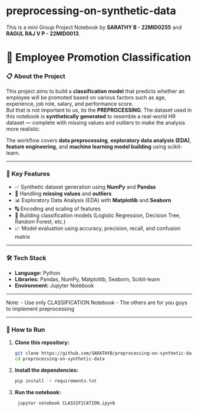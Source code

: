 # preprocessing-on-synthetic-data
This is a mini Group Project Notebook by **SARATHY B - 22MID0255** and **RAGUL RAJ V P - 22MID0013**.

# 🧠 Employee Promotion Classification

### 📋 About the Project  
This project aims to build a **classification model** that predicts whether an employee will be promoted based on various factors such as age, experience, job role, salary, and performance score.  
But that is not important to us, its the **PREPROCESSING**.
The dataset used in this notebook is **synthetically generated** to resemble a real-world HR dataset — complete with missing values and outliers to make the analysis more realistic.  

The workflow covers **data preprocessing**, **exploratory data analysis (EDA)**, **feature engineering**, and **machine learning model building** using scikit-learn.

---

### 🧩 Key Features
- ✅ Synthetic dataset generation using **NumPy** and **Pandas**  
- 🧹 Handling **missing values** and **outliers**  
- 📊 Exploratory Data Analysis (EDA) with **Matplotlib** and **Seaborn**  
- 🔠 Encoding and scaling of features  
- 🤖 Building classification models (Logistic Regression, Decision Tree, Random Forest, etc.)  
- 📈 Model evaluation using accuracy, precision, recall, and confusion matrix  

---

### 🛠️ Tech Stack
- **Language:** Python  
- **Libraries:** Pandas, NumPy, Matplotlib, Seaborn, Scikit-learn  
- **Environment:** Jupyter Notebook  

---

Note: - Use only CLASSIFICATION Notebook
      - The others are for you guys to implement preprocessing
      
---

### 🚀 How to Run

1. **Clone this repository:**
   ```bash
   git clone https://github.com/SARATHYB/preprocessing-on-synthetic-data.git
   cd preprocessing-on-synthetic-data

2. **Install the dependencies:**
   ```bash
   pip install -r requirements.txt

3. **Run the notebook:**
   ```bash
    jupyter notebook CLASSIFICATION.ipynb
